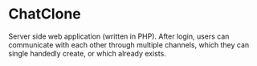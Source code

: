 # ChatClone
Server side web application (written in PHP). After login, users can communicate with each other through multiple channels, which they can single handedly create, or which already exists. 
